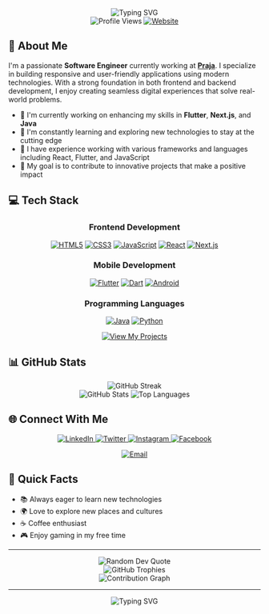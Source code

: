 <div style="text-align: center;">
  <img src="https://readme-typing-svg.herokuapp.com?font=Fira+Code&weight=600&size=30&pause=1000&color=2E97F7&center=true&vCenter=true&random=false&width=600&height=100&lines=Hi+%F0%9F%91%8B%2C+I'm+Surya+Jillellamudi;Software+Engineer+%7C+Developer;Flutter+%7C+Next.js+%7C+React" alt="Typing SVG" />
</div>

<div style="text-align: center;">
  <img src="https://komarev.com/ghpvc/?username=jillellamudisurya&label=Profile%20views&color=0e75b6&style=for-the-badge" alt="Profile Views" />
  <a href="https://suryajillellamudi.com" target="_blank">
    <img src="https://img.shields.io/badge/Website-suryajillellamudi.com-blue?style=for-the-badge&logo=google-chrome&logoColor=white" alt="Website" />
  </a>
</div>

## 🚀 About Me

I'm a passionate **Software Engineer** currently working at [**Praja**](https://praja.buzz/). I specialize in building responsive and user-friendly applications using modern technologies. With a strong foundation in both frontend and backend development, I enjoy creating seamless digital experiences that solve real-world problems.

- 🔭 I'm currently working on enhancing my skills in **Flutter**, **Next.js**, and **Java**
- 🌱 I'm constantly learning and exploring new technologies to stay at the cutting edge
- 💼 I have experience working with various frameworks and languages including React, Flutter, and JavaScript
- 🎯 My goal is to contribute to innovative projects that make a positive impact

## 💻 Tech Stack

<div style="text-align: center;">

### Frontend Development

<p style="text-align: center;">
  <a href="https://www.w3.org/html/" target="_blank"><img src="https://img.shields.io/badge/HTML5-E34F26?style=for-the-badge&logo=html5&logoColor=white" alt="HTML5" /></a>
  <a href="https://www.w3schools.com/css/" target="_blank"><img src="https://img.shields.io/badge/CSS3-1572B6?style=for-the-badge&logo=css3&logoColor=white" alt="CSS3" /></a>
  <a href="https://developer.mozilla.org/en-US/docs/Web/JavaScript" target="_blank"><img src="https://img.shields.io/badge/JavaScript-F7DF1E?style=for-the-badge&logo=javascript&logoColor=black" alt="JavaScript" /></a>
  <a href="https://react.dev/learn" target="_blank"><img src="https://img.shields.io/badge/React-20232A?style=for-the-badge&logo=react&logoColor=61DAFB" alt="React" /></a>
  <a href="https://nextjs.org/docs" target="_blank"><img src="https://img.shields.io/badge/Next.js-000000?style=for-the-badge&logo=nextdotjs&logoColor=white" alt="Next.js" /></a>
</p>

### Mobile Development

<p style="text-align: center;">
  <a href="https://flutter.dev" target="_blank"><img src="https://img.shields.io/badge/Flutter-02569B?style=for-the-badge&logo=flutter&logoColor=white" alt="Flutter" /></a>
  <a href="https://dart.dev/" target="_blank"><img src="https://img.shields.io/badge/Dart-0175C2?style=for-the-badge&logo=dart&logoColor=white" alt="Dart" /></a>
  <a href="https://developer.android.com" target="_blank"><img src="https://img.shields.io/badge/Android-3DDC84?style=for-the-badge&logo=android&logoColor=white" alt="Android" /></a>
</p>

### Programming Languages

<p style="text-align: center;">
  <a href="https://www.java.com" target="_blank"><img src="https://img.shields.io/badge/Java-ED8B00?style=for-the-badge&logo=openjdk&logoColor=white" alt="Java" /></a>
  <a href="https://www.python.org" target="_blank"><img src="https://img.shields.io/badge/Python-3776AB?style=for-the-badge&logo=python&logoColor=white" alt="Python" /></a>
</p>

</div>

<p style="text-align: center;">
  <a href="https://github.com/jillellamudisurya?tab=repositories" target="_blank">
    <img src="https://img.shields.io/badge/View%20My%20Projects-1F6FEB?style=for-the-badge" alt="View My Projects" />
  </a>
</p>

## 📊 GitHub Stats

<div style="text-align: center;">
  <img src="https://streak-stats.demolab.com?user=jillellamudisurya&theme=tokyonight&hide_border=true" alt="GitHub Streak" />
</div>

<div style="text-align: center;">
  <img src="https://github-readme-stats.vercel.app/api?username=jillellamudisurya&show_icons=true&theme=tokyonight&hide_border=true" alt="GitHub Stats" />
  <img src="https://github-readme-stats.vercel.app/api/top-langs/?username=jillellamudisurya&layout=compact&theme=tokyonight&hide_border=true" alt="Top Languages" />
</div>

## 🌐 Connect With Me

<p style="text-align: center;">
  <a href="https://www.linkedin.com/in/suryajillellamudi" target="_blank">
    <img src="https://img.shields.io/badge/LinkedIn-0077B5?style=for-the-badge&logo=linkedin&logoColor=white" alt="LinkedIn" />
  </a>
  <a href="https://twitter.com/suryachowdary_" target="_blank">
    <img src="https://img.shields.io/badge/Twitter-1DA1F2?style=for-the-badge&logo=twitter&logoColor=white" alt="Twitter" />
  </a>
  <a href="https://instagram.com/suryajillellamudi" target="_blank">
    <img src="https://img.shields.io/badge/Instagram-E4405F?style=for-the-badge&logo=instagram&logoColor=white" alt="Instagram" />
  </a>
  <a href="https://fb.com/surya.jillellamudi" target="_blank">
    <img src="https://img.shields.io/badge/Facebook-1877F2?style=for-the-badge&logo=facebook&logoColor=white" alt="Facebook" />
  </a>
</p>

<p style="text-align: center;">
  <a href="mailto:suryajillellamudi@gmail.com">
    <img src="https://img.shields.io/badge/Email-D14836?style=for-the-badge&logo=gmail&logoColor=white" alt="Email" />
  </a>
</p>

## 🎯 Quick Facts

- 📚 Always eager to learn new technologies
- 🌍 Love to explore new places and cultures
- ☕ Coffee enthusiast
- 🎮 Enjoy gaming in my free time

---

<div style="text-align: center;">
  <img src="https://quotes-github-readme.vercel.app/api?type=horizontal&theme=tokyonight" alt="Random Dev Quote" />
</div>

<div style="text-align: center;">
  <img src="https://github-profile-trophy.vercel.app/?username=jillellamudisurya&theme=tokyonight&no-frame=true&row=1" alt="GitHub Trophies" />
</div>

<div style="text-align: center;">
  <img src="https://github-readme-activity-graph.vercel.app/graph?username=jillellamudisurya&theme=tokyo-night&hide_border=true" alt="Contribution Graph" />
</div>

---

<div style="text-align: center;">
  <img src="https://readme-typing-svg.herokuapp.com?font=Fira+Code&weight=500&size=24&pause=1000&color=2E97F7&center=true&vCenter=true&random=false&width=500&height=100&lines=Thanks+for+visiting+my+profile!;Let's+connect+and+build+together!" alt="Typing SVG" />
</div>
